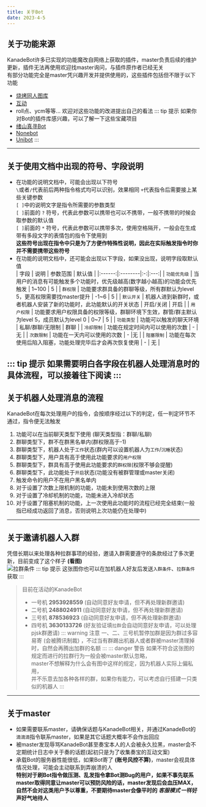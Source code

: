 ```yaml
---
title: 关于Bot
date: 2023-4-5
---
```

## 关于功能来源
KanadeBot许多已实现的功能魔改自网络上获取的插件，master负责后续的维护更新，插件无法再使用欢迎找master询问，与插件原作者已经无关  
有部分功能完全是master凭兴趣开发并提供使用的，这些插件包括但不限于以下功能
* [烧烤同人图库](/use/common/pjsk.md#烧烤同人图库)
* [互动](/use/common/relax.md#互动)
* roll点、ycm等等...
欢迎对这些功能的改进提出自己的看法
::: tip 提示
如果你对Bot的插件库感兴趣，可以了解一下这些宝藏项目
* [绪山真寻Bot](https://github.com/HibiKier/zhenxun_bot)
* [Nonebot](https://github.com/nonebot/nonebot2)
* [Unibot](https://github.com/watagashi-uni/Unibot)
:::
---
## 关于使用文档中出现的符号、字段说明
+ 在功能的说明文档中，可能会出现以下符号  
`\`或者`/`代表前后两种指令格式均可以识别，效果相同
`+`代表指令后需要接上某些关键参数  
`[ ]`中的说明文字是指令所需要的参数类型  
`[ ]`前面的 `?` 符号，代表此参数可以携带也可以不携带，一般不携带的时候会取参数的默认值  
`[ ]`前面的 `*` 符号，代表此参数可以携带多次，使用空格隔开，一般会在生成带有多段文字的表情包的指令下使用到  
**这些符号出现在指令中只是为了方便作特殊性说明，因此在实际触发指令时你并不需要携带这些符号**
+ 在功能的说明文档中，还可能会出现以下字段，如果没出现，说明字段取默认值  
| 字段   | 说明 | 参数范围 | 默认值 |
|:------:|:--------|:-:|:---:|
| `功能优先级` | 当用户的消息有可能触发多个功能时，优先级越高(数字越小越高)的功能会优先触发  | 1~100 | 5 |
| `群权限` | 功能要求群具备的群聊等级，所有群默认为level 5，更高权限需要找master提升 | -1~6 | 5 |
| `默认开关` | 机器人进到新群时，或者机器人安装了新的功能时，此功能默认的开关状态 | 开启/关闭 | 开启 |
| `用户权限` | 功能要求用户权限具备的权限等级，群聊环境下生效，群管/群主默认为level 5，成员默认为level 0 | 0~7 | 5 |
| `功能类型` | 功能可以触发的聊天环境 | 私聊/群聊/无限制 | 群聊 |
| `冷却限制` | 功能在规定时间内可以使用的次数 | - | 无 |
| `次数限制` | 功能在一天内可以使用的次数  | - |无 |
| `阻塞限制` | 功能在每次使用后陷入阻塞，功能处理完毕后才会再次恢复使用 | - | 无 |

::: tip 提示
如果需要明白各字段在机器人处理消息时的具体流程，可以接着往下阅读
:::
---
## 关于机器人处理消息的流程
KanadeBot在每次处理用户的指令，会按顺序经过以下的判定，任一判定环节不通过，指令便无法触发  
1. 功能可以在当前聊天类型下使用 (聊天类型指：群聊/私聊)
2. 群聊类型下，群不在群黑名单内(群权限高于-1)
3. 群聊类型下，机器人处于`工作`状态(群内可以设置机器人为`工作`/`沉睡`状态)
4. 群聊类型下，用户具有高于使用此功能要求的`用户权限`
5. 群聊类型下，群具有高于使用此功能要求的`群权限`(权限不够会提醒)
6. 群聊类型下，此功能处于`开启`状态(功能没有被群管理或master关闭)
7. 触发命令的用户不在用户黑名单内
8. 对于设置了次数上限机制的功能，功能未到使用次数的上限
9. 对于设置了冷却机制的功能，功能未进入冷却状态
10. 对于设置了阻塞机制的功能，上一次使用此功能时的流程已经完全结束(一般指已经成功返回了消息，否则说明上次功能仍在处理中)
---
## 关于邀请机器人入群
凭借长期以来处理各种拉群事项的经验，邀请入群需要遵守的条款经过了多次更新，目前变成了这个样子 **(看图)**  
<img :src="$withBase('/image/group_invite.png')" alt="拉群条件">
::: tip 提示
这张图你也可以在加机器人好友后发送`入群条件`、`拉群条件`获取
:::
> 目前在活动的KanadeBot
>* 一号机 **2953928559** (自动同意好友申请，但不再处理新群邀请)
>* 二号机 **2488024911** (自动同意好友申请，但不再处理新群邀请)
>* 三号机 **878536923** (自动同意好友申请，但不再处理新群邀请)
>* 四号机 **3630133726** (好友验证填`拉群`会自动同意好友申请，可以处理pjsk群邀请)
::: warning 注意
一、二、三号机暂停加群是因为群过多容易寄 (会被腾讯制裁) ，不过当有群踢出机器人或者群被master清理掉时，自然会再腾出加群的名额
:::
::: danger 警告
如果不符合这张图的规定而进行的拉群行为一般会被master默认忽略，  
master不想解释为什么会有图中这样的规定，因为机器人实际上偏私用，    
并不乐意去加各种各样的群，如果你有能力，可以考虑自行搭建一只类似的机器人
:::
---
## 关于master
- 如果需要联系master，请确保话题与KanadeBot相关，并通过KanadeBot的`滴滴滴`指令联系master，如果是其它话题大概率不会作出回应  
- 被master发现辱骂KanadeBot甚至奏宝本人的人会被永久拉黑，master会不定期统计日志中关于奏的话题(起初只是为了收集奏宝的互动文案)
- 承载Bot的服务器性能很低，如果Bot寄了 **(账号风控不算)**，master会视具体情况处理，可能会主动联系到弄崩溃的人   
**特别对于刷Bot指令做压测、乱发指令拿Bot测Bug的用户，如果不事先联系master取得同意让master可以预防风险的话，master发现后会血压MAX，自然不会对这类用户予以尊重，不要期待master会像平时的 _客服模式_ 一样好声好气地待人**